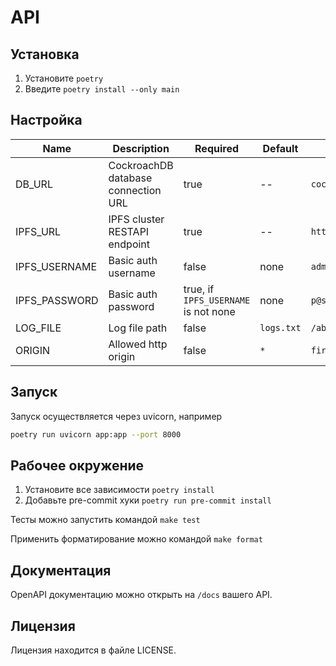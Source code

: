 # API

## Установка

1. Установите `poetry`
2. Введите `poetry install --only main`

## Настройка

| Name          | Description                         | Required                             | Default    | Example                                                |
|---------------|-------------------------------------|--------------------------------------|------------|--------------------------------------------------------|
| DB_URL        | CockroachDB database connection URL | true                                 | --         | `cockroachdb+asyncpg://root@localhost:26257/defaultdb` |
| IPFS_URL      | IPFS cluster RESTAPI endpoint       | true                                 | --         | `http://127.0.0.1:9094`                                |
| IPFS_USERNAME | Basic auth username                 | false                                | none       | `admin`                                                |
| IPFS_PASSWORD | Basic auth password                 | true, if `IPFS_USERNAME` is not none | none       | `p@ssword`                                             |
| LOG_FILE      | Log file path                       | false                                | `logs.txt` | `/absolute/path/log.txt`                               |
| ORIGIN        | Allowed http origin                 | false                                | `*`        | `firesquare.ru`                                        |

## Запуск

Запуск осуществляется через uvicorn, например

```bash
poetry run uvicorn app:app --port 8000
```

## Рабочее окружение

1. Установите все зависимости `poetry install`
2. Добавьте pre-commit хуки `poetry run pre-commit install`

Тесты можно запустить командой `make test`

Применить форматирование можно командой `make format`

## Документация

OpenAPI документацию можно открыть на `/docs` вашего API.

## Лицензия

Лицензия находится в файле LICENSE.
